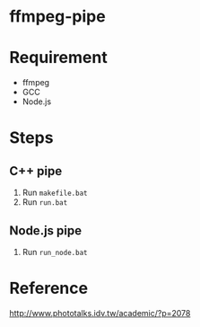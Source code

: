 # ffmpeg-pipe

# Requirement
* ffmpeg
* GCC
* Node.js

# Steps

## C++ pipe
1. Run `makefile.bat`
1. Run `run.bat`

## Node.js pipe
1. Run `run_node.bat`

# Reference
http://www.phototalks.idv.tw/academic/?p=2078
